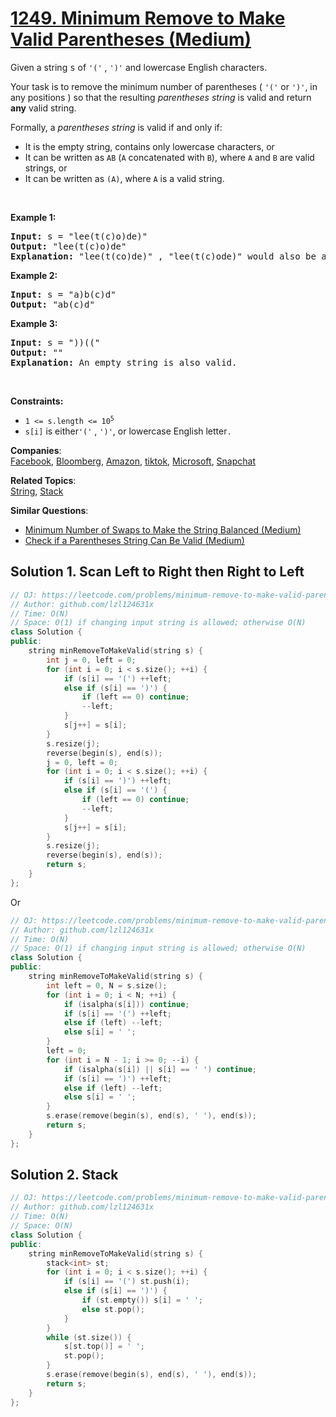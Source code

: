 # [1249. Minimum Remove to Make Valid Parentheses (Medium)](https://leetcode.com/problems/minimum-remove-to-make-valid-parentheses/)

<p>Given a string <font face="monospace">s</font> of <code>'('</code> , <code>')'</code> and lowercase English characters.</p>

<p>Your task is to remove the minimum number of parentheses ( <code>'('</code> or <code>')'</code>, in any positions ) so that the resulting <em>parentheses string</em> is valid and return <strong>any</strong> valid string.</p>

<p>Formally, a <em>parentheses string</em> is valid if and only if:</p>

<ul>
	<li>It is the empty string, contains only lowercase characters, or</li>
	<li>It can be written as <code>AB</code> (<code>A</code> concatenated with <code>B</code>), where <code>A</code> and <code>B</code> are valid strings, or</li>
	<li>It can be written as <code>(A)</code>, where <code>A</code> is a valid string.</li>
</ul>

<p>&nbsp;</p>
<p><strong>Example 1:</strong></p>

<pre><strong>Input:</strong> s = "lee(t(c)o)de)"
<strong>Output:</strong> "lee(t(c)o)de"
<strong>Explanation:</strong> "lee(t(co)de)" , "lee(t(c)ode)" would also be accepted.
</pre>

<p><strong>Example 2:</strong></p>

<pre><strong>Input:</strong> s = "a)b(c)d"
<strong>Output:</strong> "ab(c)d"
</pre>

<p><strong>Example 3:</strong></p>

<pre><strong>Input:</strong> s = "))(("
<strong>Output:</strong> ""
<strong>Explanation:</strong> An empty string is also valid.
</pre>

<p>&nbsp;</p>
<p><strong>Constraints:</strong></p>

<ul>
	<li><code>1 &lt;= s.length &lt;= 10<sup>5</sup></code></li>
	<li><code>s[i]</code> is either<code>'('</code> , <code>')'</code>, or lowercase English letter<code>.</code></li>
</ul>


**Companies**:  
[Facebook](https://leetcode.com/company/facebook), [Bloomberg](https://leetcode.com/company/bloomberg), [Amazon](https://leetcode.com/company/amazon), [tiktok](https://leetcode.com/company/tiktok), [Microsoft](https://leetcode.com/company/microsoft), [Snapchat](https://leetcode.com/company/snapchat)

**Related Topics**:  
[String](https://leetcode.com/tag/string/), [Stack](https://leetcode.com/tag/stack/)

**Similar Questions**:
* [Minimum Number of Swaps to Make the String Balanced (Medium)](https://leetcode.com/problems/minimum-number-of-swaps-to-make-the-string-balanced/)
* [Check if a Parentheses String Can Be Valid (Medium)](https://leetcode.com/problems/check-if-a-parentheses-string-can-be-valid/)

## Solution 1. Scan Left to Right then Right to Left

```cpp
// OJ: https://leetcode.com/problems/minimum-remove-to-make-valid-parentheses/
// Author: github.com/lzl124631x
// Time: O(N)
// Space: O(1) if changing input string is allowed; otherwise O(N)
class Solution {
public:
    string minRemoveToMakeValid(string s) {
        int j = 0, left = 0;
        for (int i = 0; i < s.size(); ++i) {
            if (s[i] == '(') ++left;
            else if (s[i] == ')') {
                if (left == 0) continue;
                --left;
            }
            s[j++] = s[i];
        }
        s.resize(j);
        reverse(begin(s), end(s));
        j = 0, left = 0;
        for (int i = 0; i < s.size(); ++i) {
            if (s[i] == ')') ++left;
            else if (s[i] == '(') {
                if (left == 0) continue;
                --left;
            }
            s[j++] = s[i];
        }
        s.resize(j);
        reverse(begin(s), end(s));
        return s;
    }
};
```

Or

```cpp
// OJ: https://leetcode.com/problems/minimum-remove-to-make-valid-parentheses/
// Author: github.com/lzl124631x
// Time: O(N)
// Space: O(1) if changing input string is allowed; otherwise O(N)
class Solution {
public:
    string minRemoveToMakeValid(string s) {
        int left = 0, N = s.size();
        for (int i = 0; i < N; ++i) {
            if (isalpha(s[i])) continue;
            if (s[i] == '(') ++left;
            else if (left) --left;
            else s[i] = ' ';
        }
        left = 0;
        for (int i = N - 1; i >= 0; --i) {
            if (isalpha(s[i]) || s[i] == ' ') continue;
            if (s[i] == ')') ++left;
            else if (left) --left;
            else s[i] = ' ';
        }
        s.erase(remove(begin(s), end(s), ' '), end(s));
        return s;
    }
};
```

## Solution 2. Stack

```cpp
// OJ: https://leetcode.com/problems/minimum-remove-to-make-valid-parentheses/
// Author: github.com/lzl124631x
// Time: O(N)
// Space: O(N)
class Solution {
public:
    string minRemoveToMakeValid(string s) {
        stack<int> st;
        for (int i = 0; i < s.size(); ++i) {
            if (s[i] == '(') st.push(i);
            else if (s[i] == ')') {
                if (st.empty()) s[i] = ' ';
                else st.pop();
            }
        }
        while (st.size()) {
            s[st.top()] = ' ';
            st.pop();
        }
        s.erase(remove(begin(s), end(s), ' '), end(s));
        return s;
    }
};
```